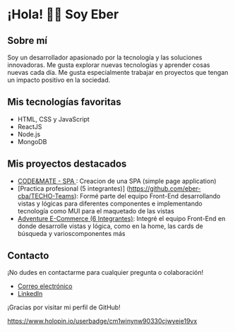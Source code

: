 # ¡Hola! 👋🏼 Soy Eber

## Sobre mí
Soy un desarrollador apasionado por la tecnología y las soluciones innovadoras. Me gusta explorar nuevas tecnologías y aprender cosas nuevas cada día. Me gusta especialmente trabajar en proyectos que tengan un impacto positivo en la sociedad.

## Mis tecnologías favoritas

- HTML, CSS y JavaScript
- ReactJS
- Node.js
- MongoDB

## Mis proyectos destacados

- [CODE&MATE - SPA ](https://www.codeandmate.com.ar/): Creacion de una SPA (simple page application)
- [Practica profesional (5 integrantes)] (https://github.com/eber-cba/TECHO-Teams): Formé parte del equipo Front-End desarrollando vistas y lógicas para diferentes componentes e implementando tecnología como MUI para el maquetado de las vistas
- [Adventure E-Commerce (6 Integrantes)](https://github.com/eber-cba/ecommerce): Integré el equipo Front-End en donde desarrolle vistas y lógica, como en la home, las cards de búsqueda y varioscomponentes más

## Contacto

¡No dudes en contactarme para cualquier pregunta o colaboración!

- [Correo electrónico](ebercoronel29@gmail.com)
- [LinkedIn](https://www.linkedin.com/in/eber-coronel-13536218b/)
 

 

¡Gracias por visitar mi perfil de GitHub!

https://www.holopin.io/userbadge/cm1winynw90330cjwyeie19vx
